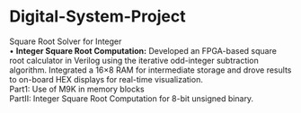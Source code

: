 # Digital-System-Project
Square Root Solver for Integer <br>
•	**Integer Square Root Computation:** Developed an FPGA-based square root calculator in Verilog using the iterative odd-integer subtraction algorithm. Integrated a 16×8 RAM for intermediate storage and drove results to on-board HEX displays for real-time visualization.
<br>
Part1: Use of M9K in memory blocks
<br>
PartII: Integer Square Root Computation for 8-bit unsigned binary. 
